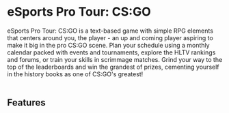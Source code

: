# eSports Pro Tour: CS:GO
eSports Pro Tour: CS:GO is a text-based game with simple RPG elements that centers around you, the player - an up and coming player aspiring to make it big in the pro CS:GO scene. 
Plan your schedule using a monthly calendar packed with events and tournaments, explore the HLTV rankings and forums, or train your skills in scrimmage matches. 
Grind your way to the top of the leaderboards and win the grandest of prizes, cementing yourself in the history books as one of CS:GO's greatest!
<br>
<br>
## Features

